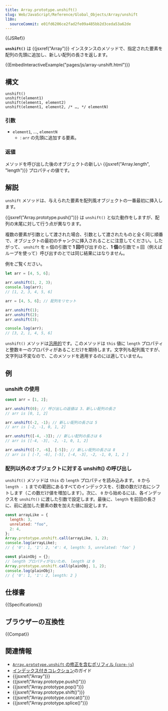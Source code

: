```yaml
---
title: Array.prototype.unshift()
slug: Web/JavaScript/Reference/Global_Objects/Array/unshift
l10n:
  sourceCommit: e01fd6206ce2fad2fe09a485bb2d3ceda53a62de
---
```


{{JSRef}}

**`unshift()`** は {{jsxref("Array")}} インスタンスのメソッドで、指定された要素を配列の先頭に追加し、新しい配列の長さを返します。

{{EmbedInteractiveExample("pages/js/array-unshift.html")}}

## 構文

```js-nolint
unshift()
unshift(element1)
unshift(element1, element2)
unshift(element1, element2, /* …, */ elementN)
```

### 引数

- `element1`, …, `elementN`
  - : `arr` の先頭に追加する要素。

### 返値

メソッドを呼び出した後のオブジェクトの新しい {{jsxref("Array.length", "length")}} プロパティの値です。

## 解説

`unshift` メソッドは、与えられた要素を配列風オブジェクトの一番最初に挿入します。

{{jsxref("Array.prototype.push()")}} は `unshift()` と似た動作をしますが、配列の末尾に対して行う点が異なります。

複数の要素が引数として渡された場合、引数として渡されたものと全く同じ順番で、オブジェクトの最初のチャンクに挿入されることに注意してください。したがって、 `unshift` を `n` 個の引数で **1 回**呼び出すのと、**1 個**の引数で `n` 回（例えばループを使って）呼び出すのとでは同じ結果にはなりません。

例をご覧ください。

```js
let arr = [4, 5, 6];

arr.unshift(1, 2, 3);
console.log(arr);
// [1, 2, 3, 4, 5, 6]

arr = [4, 5, 6]; // 配列をリセット

arr.unshift(1);
arr.unshift(2);
arr.unshift(3);

console.log(arr);
// [3, 2, 1, 4, 5, 6]
```

`unshift()` メソッドは[汎用的](/ja/docs/Web/JavaScript/Reference/Global_Objects/Array#汎用的な配列メソッド)です。このメソッドは `this` 値に `length` プロパティと整数キーのプロパティがあることだけを期待します。文字列も配列風ですが、文字列は不変なので、このメソッドを適用するのには適していません。

## 例

### unshift の使用

```js
const arr = [1, 2];

arr.unshift(0); // 呼び出しの返値は 3、新しい配列の長さ
// arr is [0, 1, 2]

arr.unshift(-2, -1); // 新しい配列の長さは 5
// arr is [-2, -1, 0, 1, 2]

arr.unshift([-4, -3]); // 新しい配列の長さは 6
// arr is [[-4, -3], -2, -1, 0, 1, 2]

arr.unshift([-7, -6], [-5]); // 新しい配列の長さは 8
// arr is [ [-7, -6], [-5], [-4, -3], -2, -1, 0, 1, 2 ]
```

### 配列以外のオブジェクトに対する unshift() の呼び出し

`unshift()` メソッドは `this` の `length` プロパティを読み込みます。 `0` から `length - 1` までの範囲にあるすべてのインデックスを、引数の数だけ右にシフトします（この数だけ値を増加します）。次に、 `0` から始めるには、各インデックスを `unshift()` に渡した引数で設定します。最後に、`length` を前回の長さに、前に追加した要素の数を加えた値に設定します。

```js
const arrayLike = {
  length: 3,
  unrelated: "foo",
  2: 4,
};
Array.prototype.unshift.call(arrayLike, 1, 2);
console.log(arrayLike);
// { '0': 1, '1': 2, '4': 4, length: 5, unrelated: 'foo' }

const plainObj = {};
// length プロパティがないため、 length は 0
Array.prototype.unshift.call(plainObj, 1, 2);
console.log(plainObj);
// { '0': 1, '1': 2, length: 2 }
```

## 仕様書

{{Specifications}}

## ブラウザーの互換性

{{Compat}}

## 関連情報

- [`Array.prototype.unshift` の修正を含むポリフィル (`core-js`)](https://github.com/zloirock/core-js#ecmascript-array)
- [インデックス付きコレクション](/ja/docs/Web/JavaScript/Guide/Indexed_collections)のガイド
- {{jsxref("Array")}}
- {{jsxref("Array.prototype.push()")}}
- {{jsxref("Array.prototype.pop()")}}
- {{jsxref("Array.prototype.shift()")}}
- {{jsxref("Array.prototype.concat()")}}
- {{jsxref("Array.prototype.splice()")}}
